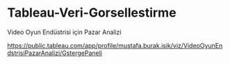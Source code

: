 # Tableau-Veri-Gorsellestirme
Video Oyun Endüstrisi için Pazar Analizi

https://public.tableau.com/app/profile/mustafa.burak.isik/viz/VideoOyunEndstrisiPazarAnalizi/GstergePaneli
